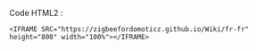 Code HTML2 : 
```
<IFRAME SRC="https://zigbeefordomoticz.github.io/Wiki/fr-fr" height="800" width="100%"></IFRAME>
```
